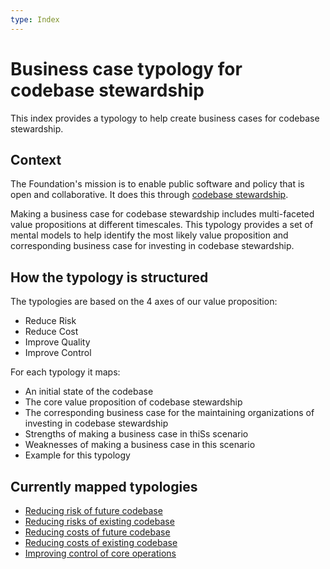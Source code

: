```yaml
---
type: Index
---
```


# Business case typology for codebase stewardship 

This index provides a typology to help create business cases for codebase stewardship. 

## Context 

The Foundation's mission is to enable public software and policy that is open and collaborative.
It does this through [codebase stewardship](https://about.publiccode.net/activities/codebase-stewardship/). 

Making a business case for codebase stewardship includes multi-faceted value propositions at different timescales.
This typology provides a set of mental models to help identify the most likely value proposition and corresponding business case for investing in codebase stewardship.

## How the typology is structured

The typologies are based on the 4 axes of our value proposition:

* Reduce Risk
* Reduce Cost
* Improve Quality
* Improve Control

For each typology it maps:

* An initial state of the codebase
* The core value proposition of codebase stewardship
* The corresponding business case for the maintaining organizations of investing in codebase stewardship
* Strengths of making a business case in thiSs scenario
* Weaknesses of making a business case in this scenario
* Example for this typology

## Currently mapped typologies

* [Reducing risk of future codebase](risk-of-future-codebase.md)
* [Reducing risks of existing codebase](risk-of-existing-codebase.md)
* [Reducing costs of future codebase](cost-of-future-codebase.md)
* [Reducing costs of existing codebase](costs-of-existing-codebase.md)
* [Improving control of core operations](control-of-core-operations.md)
